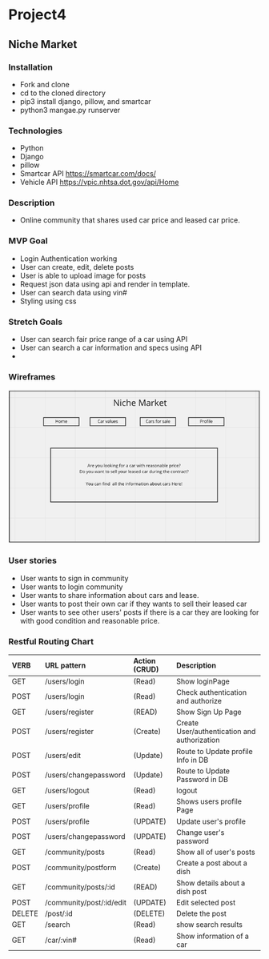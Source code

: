 # Project4
## Niche Market

### Installation

- Fork and clone
- cd to the cloned directory
- pip3 install django, pillow, and smartcar
- python3 mangae.py runserver

### Technologies

- Python
- Django
- pillow
- Smartcar API
https://smartcar.com/docs/
- Vehicle API
    https://vpic.nhtsa.dot.gov/api/Home

### Description

- Online community that shares used car price and leased car price. 

### MVP Goal
- Login Authentication working
- User can create, edit, delete posts
- User is able to upload image for posts
- Request json data using api and render in template.
- User can search data using vin#
- Styling using css

### Stretch Goals
- User can search fair price range of a car using API
- User can search a car information and specs using API
- 
### Wireframes

![Wireframe](/pitch/wireframe.png)

### User stories

- User wants to sign in community
- User wants to login community
- User wants to share information about cars and lease.
- User wants to post their own car if they wants to sell their leased car
- User wants to see other users' posts if there is a car they are looking for with good condition and reasonable price.

### Restful Routing Chart

| VERB | URL pattern | Action \(CRUD\) | Description |
| :--- | :--- | :--- | :--- |
| GET | /users/login|\(Read\) | Show loginPage |
| POST | /users/login|\(Read\) | Check authentication and authorize |
| GET | /users/register |\(READ\) | Show Sign Up Page |
| POST | /users/register |\(Create\) | Create User/authentication and authorization |
| POST | /users/edit |\(Update\) | Route to Update profile Info in DB |
| POST | /users/changepassword |\(Update\) | Route to Update Password in DB |
| GET | /users/logout |\(Read\) | logout |
| GET | /users/profile |\(Read\) | Shows users profile Page |
| POST | /users/profile |\(UPDATE\) | Update user's profile |
| POST | /users/changepassword |\(UPDATE\) | Change user's password |
| GET | /community/posts |\(Read\) | Show all of user's posts|
| POST | /community/postform |\(Create\) | Create a post about a dish |
| GET | /community/posts/:id |\(READ\) | Show details about a dish post|
| POST | /community/post/:id/edit |\(UPDATE\) | Edit selected post|
| DELETE | /post/:id |\(DELETE\) | Delete the post |
| GET | /search |\(Read\) | show search results |
| GET | /car/:vin# |\(Read\) | Show information of a car|